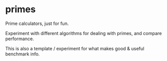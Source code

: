 # primes
Prime calculators, just for fun.

Experiment with different algorithms for dealing with primes, and compare
performance.

This is also a template / experiment for what makes good & useful benchmark
info.
